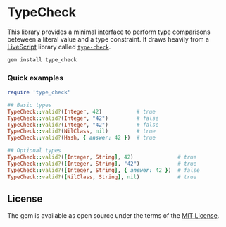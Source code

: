 # TypeCheck

This library provides a minimal interface to perform type comparisons beteween a literal value and a type constraint. It draws heavily from a [LiveScript](http://livescript.net/) library called [`type-check`](https://github.com/gkz/type-check).

```bash
gem install type_check
```

### Quick examples

```ruby
require 'type_check'

## Basic types
TypeCheck::valid?(Integer, 42)           # true
TypeCheck::valid?(Integer, "42")         # false
TypeCheck::valid?(Integer, "42")         # false
TypeCheck::valid?(NilClass, nil)         # true
TypeCheck::valid?(Hash, { answer: 42 })  # true

## Optional types
TypeCheck::valid?([Integer, String], 42)              # true
TypeCheck::valid?([Integer, String], "42")            # true
TypeCheck::valid?([Integer, String], { answer: 42 })  # false
TypeCheck::valid?([NilClass, String], nil)            # true
```

## License

The gem is available as open source under the terms of the [MIT License](http://opensource.org/licenses/MIT).
